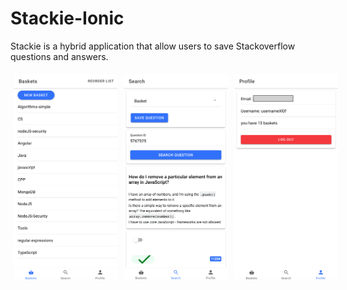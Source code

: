 # Stackie-Ionic
Stackie is a hybrid application that allow users to save Stackoverflow questions and answers.

<span style="display:flex;">
<img style="width:33%;padding: 5px;" src="./screenshots/1.png">
<img style="width:33%;padding: 5px;" src="./screenshots/2.png">
<img style="width:33%;padding: 5px;" src="./screenshots/3.png">
</span>